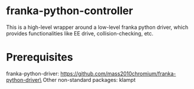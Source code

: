 # franka-python-controller
This is a high-level wrapper around a low-level franka python driver, which provides functionalities like EE drive, collision-checking, etc. 

# Prerequisites
franka-python-driver: https://github.com/mass2010chromium/franka-python-driver\
Other non-standard packages: klampt


